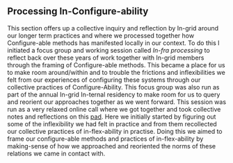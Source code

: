 ## Processing In-Configure-ability

This section offers up a collective inquiry and reflection by In-grid around our longer term practices and where we processed together how Configure-able methods has manifested locally in our context. To do this I initiated a focus group and working session called *In-fra processing* to reflect back over these years of work together with In-grid members through the framing of Configure-able methods. This became a place for us to make room around/within and to trouble the frictions and inflexibilities we felt from our experiences of configuring these systems through our collective practices of Configure-Ability. This focus group was also run as part of the annual In-grid In-ternal residency to make room for us to query and reorient our approaches together as we went forward. This session was run as a very relaxed online call where we got together and took collective notes and reflections on this [pad](https://digitalcare.noho.st/pad/p/Infra_processing). Here we initially started by figuring out some of the inflexibility we had felt in practice and from them recollected our collective practices of in-flex-ability in practise. Doing this we aimed to frame our configure-able methods and practices of in-flex-ability by making-sense of how we approached and reoriented the norms of these relations we came in contact with.

